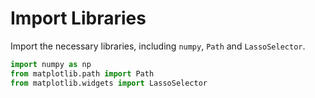 # Import Libraries

Import the necessary libraries, including `numpy`, `Path` and `LassoSelector`.

```python
import numpy as np
from matplotlib.path import Path
from matplotlib.widgets import LassoSelector
```
